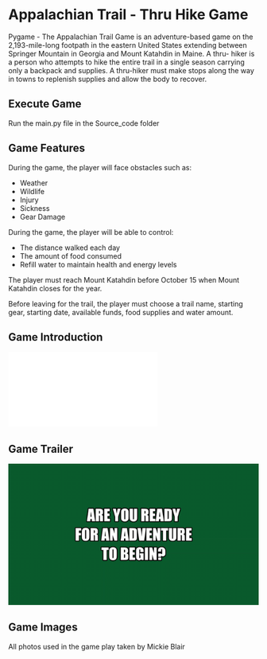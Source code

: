 # Appalachian Trail - Thru Hike Game

Pygame - The Appalachian Trail Game is an adventure-based game on the 2,193-mile-long footpath in the eastern United States extending between Springer Mountain in Georgia and Mount Katahdin in Maine.  A thru- hiker is a person who attempts to hike the entire trail in a single season carrying only a backpack and supplies.  A thru-hiker must make stops along the way in towns to replenish supplies and allow the body to recover. 

## Execute Game
Run the main.py file in the Source_code folder

## Game Features
During the game, the player will face obstacles such as:
* Weather
* Wildlife
* Injury
* Sickness
* Gear Damage

During the game, the player will be able to control:
* The distance walked each day
* The amount of food consumed
* Refill water to maintain health and energy levels

The player must reach Mount Katahdin before October 15 when Mount Katahdin closes for the year.

Before leaving for the trail, the player must choose a trail name, starting gear, starting date, available funds, food supplies and water amount.

## Game Introduction
![Presentation of Game Concept](Appalachian_Trail-Thru_Hike.pdf)

## Game Trailer
![Trailer Video](GameTrailer.gif)

## Game Images
All photos used in the game play taken by Mickie Blair
